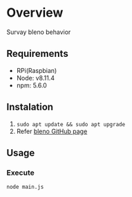 # Overview

Survay bleno behavior

## Requirements

- RPi(Raspbian)
- Node: v8.11.4
- npm: 5.6.0

## Instalation

1. `sudo apt update && sudo apt upgrade`
2. Refer [bleno GitHub page](https://github.com/noble/bleno)

## Usage

### Execute

`node main.js`
